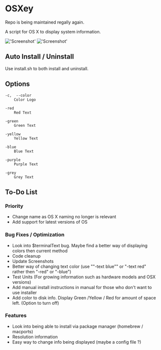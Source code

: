 # OSXey

Repo is being maintained regally again.

A script for OS X to display system information.

!['Screenshot'](https://raw.github.com/Gary00/OSXey/master/screenshot_normal.png)
!['Screenshot'](https://raw.github.com/Gary00/OSXey/master/screenshot_color.png)

## Auto Install / Uninstall
Use install.sh to both install and uninstall.

## Options
	-c,  --color
		Color Logo

	-red
		Red Text

	-green
		Green Text

	-yellow
		Yellow Text

	-blue
		Blue Text

	-purple
		Purple Text

	-grey
		Grey Text

## To-Do List

### Priority
* Change name as OS X naming no longer is relevant
* Add support for latest versions of OS


### Bug Fixes / Optimization
* Look into $terminalText bug. Maybe find a better way of displaying colors then current method
* Code cleanup
* Update Screenshots
* Better way of changing text color (use ""-text blue"" or "-text red" rather then "-red" or "-blue")
* Test Units (For growing information such as hardware models and OSX versions)
* Add manual install instructions in manual for those who don't want to use installer
* Add color to disk info. Display Green /Yellow / Red for amount of space left. (Option to turn off)

### Features
* Look into being able to install via package manager (homebrew / macports)
* Resolution information
* Easy way to change info being displayed (maybe a config file ?)
